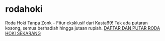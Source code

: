 # rodahoki
Roda Hoki Tanpa Zonk – Fitur eksklusif dari Kasta69! Tak ada putaran kosong, semua berhadiah hingga jutaan rupiah.
[DAFTAR DAN PUTAR RODA HOKI SEKARANG](https://tr.ee/kasta69vip)
